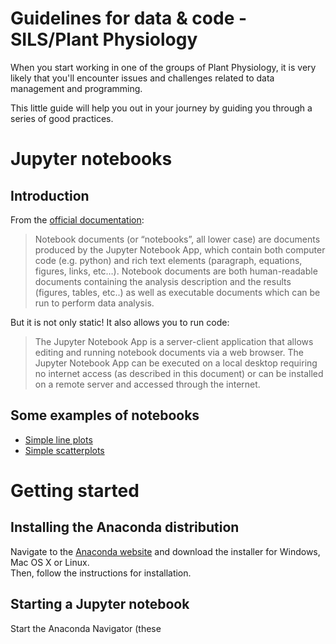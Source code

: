# Guidelines for data & code - SILS/Plant Physiology
When you start working in one of the groups of Plant Physiology, it is very likely that you'll encounter issues and challenges
related to data management and programming.   

This little guide will help you out in your journey by guiding you through a series of good practices. 



# Jupyter notebooks

## Introduction
From the [official documentation](https://jupyter-notebook-beginner-guide.readthedocs.io/en/latest/what_is_jupyter.html):
> Notebook documents (or “notebooks”, all lower case) are documents produced by the Jupyter Notebook App, which contain both computer code (e.g. python) and rich text elements (paragraph, equations, figures, links, etc…). Notebook documents are both human-readable documents containing the analysis description and the results (figures, tables, etc..) as well as executable documents which can be run to perform data analysis.

But it is not only static! It also allows you to run code:
> The Jupyter Notebook App is a server-client application that allows editing and running notebook documents via a web browser. The Jupyter Notebook App can be executed on a local desktop requiring no internet access (as described in this document) or can be installed on a remote server and accessed through the internet.

## Some examples of notebooks
* [Simple line plots](https://nbviewer.jupyter.org/github/ScienceParkStudyGroup/studyGroup/blob/gh-pages/pythonDataScienceHandbook/04.01-Simple-Line-Plots.ipynb)
* [Simple scatterplots](https://nbviewer.jupyter.org/github/ScienceParkStudyGroup/studyGroup/blob/gh-pages/pythonDataScienceHandbook/04.02-Simple-Scatter-Plots.ipynb)

# Getting started

## Installing the Anaconda distribution
Navigate to the [Anaconda website](https://www.anaconda.com/distribution/) and download the installer for Windows, Mac OS X or Linux.  
Then, follow the instructions for installation.

## Starting a Jupyter notebook
Start the Anaconda Navigator (these 
